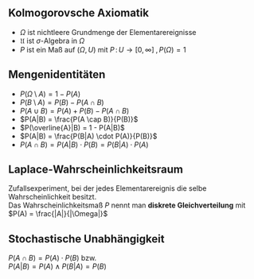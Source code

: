 
## Kolmogorovsche Axiomatik
-  $\Omega$ ist nichtleere Grundmenge der Elementarereignisse
- $\mathfrak{U}$ ist $\sigma$-Algebra in $\Omega$
- $P$ ist ein Maß auf $(\Omega, U)$ mit $P \,:\, U \to [0,\infty]\;, P(\Omega) = 1$

## Mengenidentitäten

- $P(\Omega \setminus A) = 1 - P(A)$
- $P(B \setminus A) = P(B) - P(A \cap B)$
- $P(A \cup B) = P(A) + P(B) - P(A \cap B)$
- $P(A|B) = \frac{P(A \cap B)}{P(B)}$
- $P(\overline{A}|B) = 1 - P(A|B)$
- $P(A|B) = \frac{P(B|A) \cdot P(A)}{P(B)}$
- $P(A \cap B) = P(A|B) \cdot P(B) = P(B|A) \cdot P(A)$

## Laplace-Wahrscheinlichkeitsraum
Zufallsexperiment, bei der jedes Elementarereignis die selbe Wahrscheinlichkeit besitzt.  
Das Wahrscheinlichkeitsmaß $P$ nennt man **diskrete Gleichverteilung** mit  
$P(A) = \frac{|A|}{|\Omega|}$

## Stochastische Unabhängigkeit
$P(A \cap B) = P(A) \cdot P(B)$ bzw.  
$P(A|B) = P(A) \land P(B|A) = P(B)$
